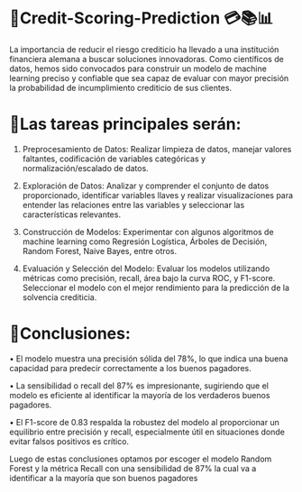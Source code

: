 # 📌Credit-Scoring-Prediction 💳📚📊
La importancia de reducir el riesgo crediticio ha llevado a una institución financiera alemana a buscar soluciones innovadoras. Como científicos de datos, hemos sido convocados para construir un modelo de machine learning preciso y confiable que sea capaz de evaluar con mayor precisión la probabilidad de incumplimiento crediticio de sus clientes.

# 📌Las tareas principales serán:
1. Preprocesamiento de Datos: Realizar limpieza de datos, manejar valores faltantes, codificación de variables categóricas y normalización/escalado de datos.

2. Exploración de Datos: Analizar y comprender el conjunto de datos proporcionado, identificar variables llaves y realizar visualizaciones para entender las relaciones entre las variables y seleccionar las características relevantes.

3. Construcción de Modelos: Experimentar con algunos algoritmos de machine learning como Regresión Logística, Árboles de Decisión, Random Forest, Naive Bayes, entre otros.

4. Evaluación y Selección del Modelo: Evaluar los modelos utilizando métricas como precisión, recall, área bajo la curva ROC, y F1-score. Seleccionar el modelo con el mejor rendimiento para la predicción de la solvencia crediticia.

# 📌Conclusiones:
•	El modelo muestra una precisión sólida del 78%, lo que indica una buena capacidad para predecir correctamente a los buenos pagadores.

•	La sensibilidad o recall del 87% es impresionante, sugiriendo que el modelo es eficiente al identificar la mayoría de los verdaderos buenos pagadores.

•	El F1-score de 0.83 respalda la robustez del modelo al proporcionar un equilibrio entre precisión y recall, especialmente útil en situaciones donde evitar falsos positivos es crítico.

Luego de estas conclusiones optamos por escoger el modelo Random Forest y la métrica Recall con una sensibilidad de 87% la cual va a identificar a la mayoría que son buenos pagadores 
